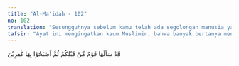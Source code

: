 ```yaml
---
title: "Al-Ma'idah - 102"
no: 102
translation: "Sesungguhnya sebelum kamu telah ada segolongan manusia yang menanyakan hal-hal serupa itu (kepada nabi mereka), kemudian mereka menjadi kafir."
tafsir: "Ayat ini mengingatkan kaum Muslimin, bahwa banyak bertanya mengenai masalah-masalah hukum agama seperti yang mereka lakukan itu, telah pernah terjadi pada bangsa-bangsa terdahulu, akan tetapi setelah mereka diberi jawaban dan penjelasan, mereka tidak mau melaksanakannya, bahkan mereka membelakanginya, karena mereka anggap terlalu berat. Kemudian mereka mengingkari hukum-hukum tersebut, atau mereka mengatakan bahwa hukum-hukum tersebut tidak datang dari Allah. Bagaimana pun juga, semuanya adalah merupakan kekafiran, yang patut dikenakan azab, baik di dunia maupun di akhrat."
---
```


قَدْ سَاَلَهَا قَوْمٌ مِّنْ قَبْلِكُمْ ثُمَّ اَصْبَحُوْا بِهَا كٰفِرِيْنَ 

